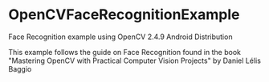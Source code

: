 # OpenCVFaceRecognitionExample
Face Recognition example using OpenCV 2.4.9 Android Distribution

This example follows the guide on Face Recognition found in the book
"Mastering OpenCV with Practical Computer Vision Projects" by Daniel Lélis Baggio